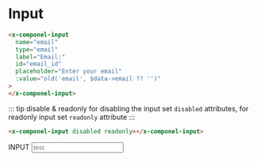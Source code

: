 # Input

```html
<x-componel-input
  name="email"
  type="email"
  label="Email:"
  id="email_id"
  placeholder="Enter your email"
  :value="old('email', $data->email ?? '')"
>
</x-componel-input>
```

::: tip disable & readonly
for disabling the input set `disabled` attributes, for readonly input set `readonly` attribute
:::

```html
<x-componel-input disabled readonly></x-componel-input>
```

<div class="mb-3 pt-0">
    <label class="block" for="name">
        <span class="text-gray-700">INPUT</span>
        <input type="text" name="input" class="form-input mt-1 block w-full"
               id="name" value="" placeholder="test"          
        >        
    </label>
</div>
